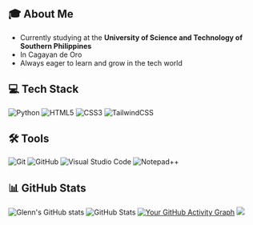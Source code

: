 ## 🎓 About Me
- Currently studying at the **University of Science and Technology of Southern Philippines**
- In Cagayan de Oro
- Always eager to learn and grow in the tech world

## 💻 Tech Stack
![Python](https://img.shields.io/badge/python-3670A0?style=for-the-badge&logo=python&logoColor=ffdd54)
![HTML5](https://img.shields.io/badge/html5-%23E34F26.svg?style=for-the-badge&logo=html5&logoColor=white)
![CSS3](https://img.shields.io/badge/css3-%231572B6.svg?style=for-the-badge&logo=css3&logoColor=white)
![TailwindCSS](https://img.shields.io/badge/tailwindcss-%2338B2AC.svg?style=for-the-badge&logo=tailwind-css&logoColor=white)

## 🛠️ Tools
![Git](https://img.shields.io/badge/git-%23F05033.svg?style=for-the-badge&logo=git&logoColor=white)
![GitHub](https://img.shields.io/badge/github-%23121011.svg?style=for-the-badge&logo=github&logoColor=white)
![Visual Studio Code](https://img.shields.io/badge/Visual%20Studio%20Code-0078d7.svg?style=for-the-badge&logo=visual-studio-code&logoColor=white)
![Notepad++](https://img.shields.io/badge/Notepad++-90E59A.svg?style=for-the-badge&logo=notepad%2B%2B&logoColor=black)

## 📊 GitHub Stats
![Glenn's GitHub stats](https://github-readme-stats.vercel.app/api?username=Gshadow2005&show_icons=true&theme=tokyonight)
    ![GitHub Stats](https://github-readme-stats.vercel.app/api/top-langs/?username=Gshadow2005&theme=tokyonight&show_icons=true&hide_border=true&layout=compact)
[![Your GitHub Activity Graph](https://github-readme-activity-graph.vercel.app/graph?username=Gshadow2005&theme=react-dark)](https://github.com/Gshadow2005)
![](https://count.getloli.com/get/@Gshadow2005?theme=rule34)

